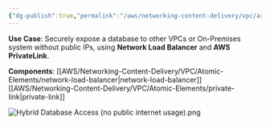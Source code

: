 ```yaml
---
{"dg-publish":true,"permalink":"/aws/networking-content-delivery/vpc/architectures/hybrid-database-access-no-public-internet-usage/","title":"Hybrid Database Access(no public internet usage)"}
---
```



**Use Case**: Securely expose a database to other VPCs or On-Premises system without public IPs, using **Network Load Balancer** and **AWS PrivateLink**.
  
**Components**: [[AWS/Networking-Content-Delivery/VPC/Atomic-Elements/network-load-balancer\|network-load-balancer]] [[AWS/Networking-Content-Delivery/VPC/Atomic-Elements/private-link\|private-link]]

![Hybrid Database Access (no public internet usage).png](/img/user/AWS/Networking-Content-Delivery/VPC/png/Hybrid%20Database%20Access%20(no%20public%20internet%20usage).png)


